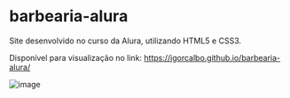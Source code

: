 # barbearia-alura

Site desenvolvido no curso da Alura, utilizando HTML5 e CSS3.

Disponível para visualização no link: https://igorcalbo.github.io/barbearia-alura/

![image](https://user-images.githubusercontent.com/47559004/184008453-13c08a81-99f6-4084-a8a7-06f5488e0a67.png)

